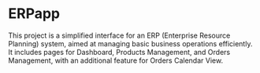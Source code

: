 # ERPapp
This project is a simplified interface for an ERP (Enterprise Resource Planning) system, aimed at managing basic business operations efficiently. It includes pages for Dashboard, Products Management, and Orders Management, with an additional feature for Orders Calendar View. 
